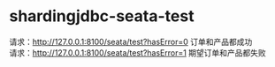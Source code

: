 # shardingjdbc-seata-test

请求：http://127.0.0.1:8100/seata/test?hasError=0 订单和产品都成功 \
请求：http://127.0.0.1:8100/seata/test?hasError=1 期望订单和产品都失败

